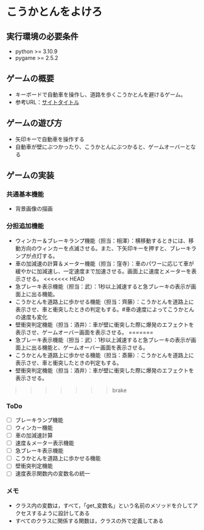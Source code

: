 # こうかとんをよけろ

## 実行環境の必要条件
* python >= 3.10.9
* pygame >= 2.5.2

## ゲームの概要
* キーボードで自動車を操作し、道路を歩くこうかとんを避けるゲーム。
* 参考URL：[サイトタイトル](https://www.hoge.com/)

## ゲームの遊び方
* 矢印キーで自動車を操作する
* 自動車が壁にぶつかったり、こうかとんにぶつかると、ゲームオーバーとなる

## ゲームの実装
### 共通基本機能
* 背景画像の描画

### 分担追加機能
* ウィンカー＆ブレーキランプ機能（担当：相澤）：横移動するときには、移動方向のウィンカーを点滅させる。また、下矢印キーを押すと、ブレーキランプが点灯する。
* 車の加減速の計算＆メーター機能（担当：窪寺）：車のパワーに応じて車が緩やかに加減速し、一定速度まで加速させる。画面上に速度とメーターを表示させる。
<<<<<<< HEAD
* 急ブレーキ表示機能（担当：武）：1秒以上減速すると急ブレーキの表示が画面上に出る機能。
* こうかとんを道路上に歩かせる機能（担当：齊藤）：こうかとんを道路上に表示させ、車と衝突したときの判定もする。#車の速度によってこうかとんの速度も変化
* 壁衝突判定機能（担当：酒井）：車が壁に衝突した際に爆発のエフェクトを表示させ、ゲームオーバー画面を表示させる。
=======
* 急ブレーキ表示機能（担当：武）：1秒以上減速すると急ブレーキの表示が画面上に出る機能と、ゲームオーバー画面を表示させる。
* こうかとんを道路上に歩かせる機能（担当：斎藤）：こうかとんを道路上に表示させ、車と衝突したときの判定もする。
* 壁衝突判定機能（担当：酒井）：車が壁に衝突した際に爆発のエフェクトを表示させる。
>>>>>>> brake

### ToDo
- [ ] ブレーキランプ機能
- [ ] ウィンカー機能
- [ ] 車の加減速計算
- [ ] 速度＆メーター表示機能
- [ ] 急ブレーキ表示機能
- [ ] こうかとんを道路上に歩かせる機能
- [ ] 壁衝突判定機能
- [ ] 速度表示関数内の変数名の統一

### メモ
* クラス内の変数は，すべて，「get_変数名」という名前のメソッドを介してアクセスするように設計してある
* すべてのクラスに関係する関数は，クラスの外で定義してある
